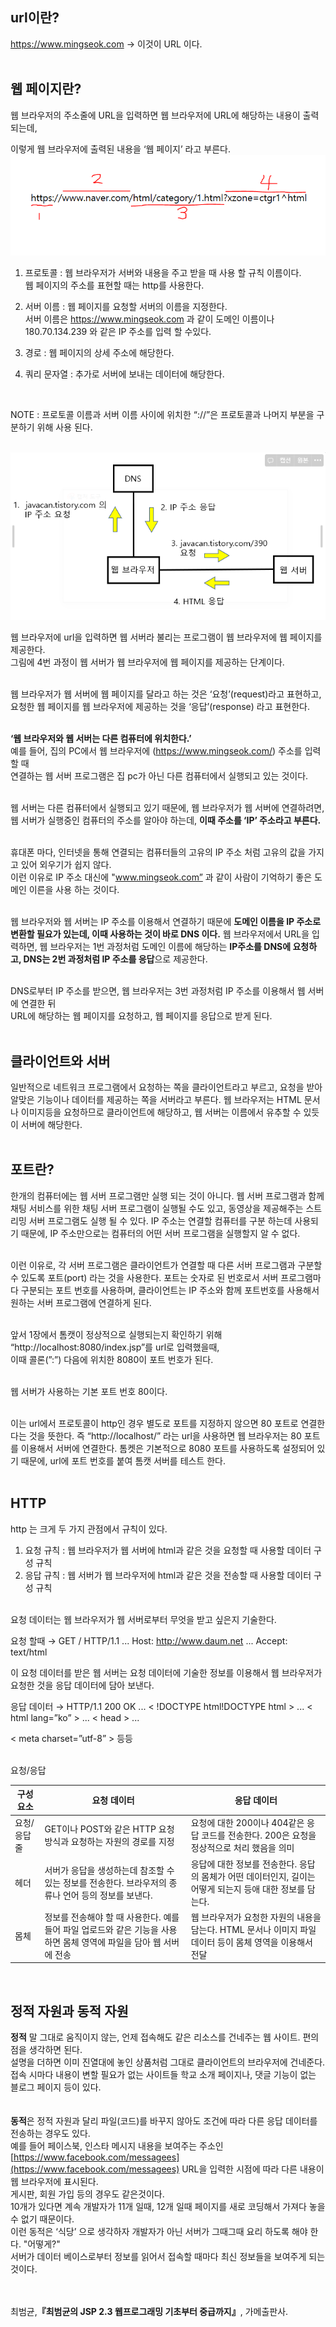 ## url이란?

https://www.mingseok.com → 이것이 URL 이다.
<br/><br/>
## 웹 페이지란?

웹 브라우저의 주소줄에 URL을 입력하면 웹 브라우저에 URL에 해당하는 내용이 출력되는데,

이렇게 웹 브라우저에 출력된 내용을 ‘웹 페이지’ 라고 부른다.![이미지](/programming/img/사진1.PNG)
1. 프로토콜 : 웹 브라우저가 서버와 내용을 주고 받을 때 사용 할 규칙 이름이다. <br/>웹 페이지의 주소를 표현할 때는 http를 사용한다.

1. 서버 이름 : 웹 페이지를 요청할 서버의 이름을 지정한다. <br/>서버 이름은 https://www.mingseok.com 과 같이 도메인 이름이나 180.70.134.239 와 같은 IP 주소를 입력 할 수있다.

1. 경로 : 웹 페이지의 상세 주소에 해당한다.
2. 쿼리 문자열 : 추가로 서버에 보내는 데이터에 해당한다.

<br/>

NOTE : 프로토콜 이름과 서버 이름 사이에 위치한 “://”은 프로토콜과 나머지 부분을 
             구분하기 위해 사용 된다.<br/><br/>

![이미지](/programming/img/사진2.PNG)

웹 브라우저에 url을 입력하면 웹 서버라 불리는 프로그램이 웹 브라우저에 웹 페이지를 제공한다. <br/>그림에 4번 과정이 웹 서버가 웹 브라우저에 웹 페이지를 제공하는 단계이다.

<br/>웹 브라우저가 웹 서버에 웹 페이지를 달라고 하는 것은 ‘요청’(request)라고 표현하고,
요청한 웹 페이지를 웹 브라우저에 제공하는 것을 ‘응답’(response) 라고 표현한다.

<br/>**‘웹 브라우저와 웹 서버는 다른 컴퓨터에 위치한다.’** <br/>예를 들어, 집의 PC에서 웹 브라우저에 (https://www.mingseok.com/) 주소를 입력할 때 
<br/>연결하는 웹 서버 프로그램은 집 pc가 아닌 다른 컴퓨터에서 실행되고 있는 것이다. 

<br/> 웹 서버는 다른 컴퓨터에서 실행되고 있기 때문에, 웹 브라우저가 웹 서버에 연결하려면, <br/>웹 서버가 실행중인 컴퓨터의 주소를 알아야 하는데, **이때 주소를 ‘IP’ 주소라고 부른다.**

<br/>휴대폰 마다, 인터넷을 통해 연결되는 컴퓨터들의 고유의 IP 주소 처럼 고유의 값을 가지고 있어 외우기가 쉽지 않다. <br/>이런 이유로 IP 주소 대신에 "www.mingseok.com” 과 같이 사람이 기억하기 좋은 도메인 이른을 사용 하는 것이다.

<br/>웹 브라우저와 웹 서버는 IP 주소를 이용해서 연결하기 때문에 **도메인 이름을 IP 주소로 변환할 필요가 있는데, 이때 사용하는 것이 바로 DNS 이다.** 웹 브라우저에서 URL을 입력하면, 웹 브라우저는 1번  과정처럼 도메인 이름에 해당하는 **IP주소를 DNS에 요청하고, DNS는 2번 과정처럼 IP 주소를 응답**으로 제공한다.

<br/>DNS로부터 IP 주소를 받으면, 웹 브라우저는 3번 과정처럼 IP 주소를 이용해서 웹 서버에 연결한 뒤 <br/>URL에 해당하는 웹 페이지를 요청하고, 웹 페이지를 응답으로 받게 된다.
<br/>
<br/>

## 클라이언트와 서버

일반적으로 네트워크 프로그램에서 요청하는 쪽을 클라이언트라고 부르고, 요청을 받아 알맞은 기능이나 데이터를 제공하는 쪽을 서버라고 부른다. 웹 브라우저는 HTML 문서나 이미지등을 요청하므로 클라이언트에 해당하고, 웹 서버는 이름에서 유추할 수 있듯이 서버에 해당한다.
<br/>
<br/>
## 포트란?

한개의 컴퓨터에는 웹 서버 프로그램만 실행 되는 것이 아니다. 웹 서버 프로그램과 함께 채팅 서비스를 위한 채팅 서버 프로그램이 실행될 수도 있고, 동영상을 제공해주는 스트리밍 서버 프로그램도 실행 될 수 있다. IP 주소는 연결할 컴퓨터를 구분 하는데 사용되기 때문에, IP 주소만으로는 컴퓨터의 어떤 서버 프로그램을 실행할지 알 수 없다.

<br/>이런 이유로, 각 서버 프로그램은 클라이언트가 연결할 때 다른 서버 프로그램과 구분할 수 있도록 포트(port) 라는 것을 사용한다. 포트는 숫자로 된 번호로서 서버 프로그램마다 구분되는 포트 번호를 사용하며, 클라이언트는 IP 주소와 함께 포트번호를 사용해서 원하는 서버 프로그램에 연결하게 된다.

<br/>앞서 1장에서 톰캣이 정상적으로 실행되는지 확인하기 위해 “http://localhost:8080/index.jsp”를 url로 입력했을때, <br/>이때 콜론(”:”) 다음에 위치한 8080이 포트 번호가 된다.

<br/>웹 서버가 사용하는 기본 포트 번호 80이다. 

<br/>이는 url에서 프로토콜이 http인 경우 별도로 포트를 지정하지 않으면 80 포트로 연결한다는 것을 뜻한다. 즉 “http://localhost/” 라는 url을 사용하면 웹 브라우저는 80 포트를 이용해서 서버에 연결한다. 톰켓은 기본적으로 8080 포트를 사용하도록 설정되어 있기 때문에, url에 포트 번호를 붙여 톰캣 서버를 테스트 한다.
<br/>
<br/>
## HTTP

http 는 크게 두 가지 관점에서 규칙이 있다.

1. 요청 규칙 : 웹 브라우저가 웹 서버에 html과 같은 것을 요청할 때 사용할 데이터 구성 규칙
2. 응답 규칙 : 웹 서버가 웹 브라우저에 html과 같은 것을 전송할 때 사용할 데이터 구성 규칙

<br/>요청 데이터는 웹 브라우저가 웹 서버로부터 무엇을 받고 싶은지 기술한다.

요청 할때 →  GET / HTTP/1.1 ...  Host: http://www.daum.net ... Accept: text/html  

이 요청 데이터를 받은 웹 서버는 요청 데이터에 기술한 정보를 이용해서 웹 브라우저가 요청한 것을 응답 데이터에 담아 보낸다.

응답 데이터 → HTTP/1.1 200 OK ... < !DOCTYPE html!DOCTYPE html > ... < html lang=”ko” > ... < head > ...

< meta charset=”utf-8” > 등등

<br/>요청/응답 

| 구성 요소 | 요청 데이터 | 응답 데이터 |
| --- | --- | --- |
| 요청/응답 줄 | GET이나 POST와 같은 HTTP 요청 방식과 요청하는 자원의 경로를 지정 | 요청에 대한 200이나 404같은 응답 코드를 전송한다. 200은 요청을 정상적으로 처리 했음을 의미 |
| 헤더 | 서버가 응답을 생성하는데 참조할 수 있는 정보를 전송한다. 브라우저의 종류나 언어 등의 정보를 보낸다. | 응답에 대한 정보를 전송한다. 응답의 몸체가 어떤 데이터인지, 길이는 어떻게 되는지 등애 대한 정보를 담는다. |
| 몸체 | 정보를 전송해야 할 때 사용한다. 예를 들어 파일 업로드와 같은 기능을 사용하면 몸체 영역에 파일을 담아 웹 서버에 전송 | 웹 브라우저가 요청한 자원의 내용을 담는다. HTML 문서나 이미지 파일 데이터 등이 몸체 영역을 이용해서 전달
<br/>

## 정적 자원과 동적 자원

**정적** 말 그대로 움직이지 않는, 언제 접속해도 같은 리소스를 건네주는 웹 사이트. 편의점을 생각하면 된다. <br/>설명을 더하면 이미 진열대에 놓인 상품처럼 그대로 클라이언트의 브라우저에 건네준다.  <br/>접속 시마다 내용이 변할 필요가 없는 사이트들 학교 소개 페이지나, 댓글 기능이 없는 블로그 페이지 등이 있다.
<br/>
<br/><br/>**동적**은 정적 자원과 달리 파일(코드)를 바꾸지 않아도 조건에 따라 다른 응답 데이터를 전송하는 경우도 있다. <br/>예를 들어 페이스북, 인스타 메시지 내용을 보여주는 주소인 <br/>[https://www.facebook.com/messagees](https://www.facebook.com/messagees) URL을 입력한 시점에 따라 다른 내용이 웹 브라우저에 표시된다. <br/>게시판, 회원 가입 등의 경우도 같은것이다. <br/>10개가 있다면 계속 개발자가 11개 일때, 12개 일때 페이지를 새로 코딩해서 가져다 놓을 수 없기 때문이다. <br/>이런 동적은 ‘식당’ 으로 생각하자 개발자가 아닌 서버가 그때그때 요리 하도록 해야 한다.  "어떻게?" <br/>서버가 데이터 베이스로부터 정보를 읽어서 접속할 때마다 최신 정보들을 보여주게 되는 것이다.

  
<br/><br/>
최범균,**『**최범균의 JSP 2.3 웹프로그래밍 기초부터 중급까지**』**, 가메출판사.